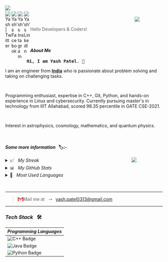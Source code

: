 <br>

<img src="/github-header.png">
 
 <br>
 
<a href="https://twitter.com/_saganist_">
<img align="left" alt="Yash | Twitter" width="20px" src="https://raw.githubusercontent.com/peterthehan/peterthehan/master/assets/twitter.svg" title="Spot me on Twitter" />
   
<a href="https://www.facebook.com/profile.php?id=100026957675773">
<img align="left" alt="Yash's Facebook" width="20px" src="https://raw.githubusercontent.com/peterthehan/peterthehan/master/assets/facebook.svg" title="Spot me on Facebook" />
 
<a href="https://instagram.com/_.__yash._">
<img align="left" src="https://raw.githubusercontent.com/rahuldkjain/github-profile-readme-generator/master/src/images/icons/Social/instagram.svg" alt="Yash's Instagram" width="20" title="Spot me on Instagram"/>

<a href="https://www.linkedin.com/in/yash-patel-17b378159/">
<img align="left" alt="Yash's LinkedIn" width="20px" src="https://raw.githubusercontent.com/peterthehan/peterthehan/master/assets/linkedin.svg" title="Connect with me on LinkedIn" />

</a>
 <br>


<img align="right" width=90px src="https://media.giphy.com/media/zJ3V6Ot51H8Y0/giphy.gif">
 

<br>
 

> Hello Developers & Coders!
 
 
 <br>

#### <i>About Me</i>
  
  
 <pre> <b>Hi, I am Yash Patel</b>. 👋</pre>
  
  
<p>
 I am an engineer from <a href="https://en.wikipedia.org/wiki/India"><b>India</b></a> who is passionate about problem solving and taking on challenging tasks.
</p>

<br>

<p>
Programming enthusiast, expertise in C++, Git, Python, and hands-on experience in Linux and cybersecurity. Currently pursuing master's in technology from IIIT Allahabad, scored 98.35 percentile in GATE CSE-2021.
</p>

<br>

<p>
Interest in astrophysics, cosmology, mathematics, and quantum physics.
</p>



<br>


<h4><i>Some more information &nbsp; </i>🏷:-</h4>

 <img align="right" width=100px src="https://media.giphy.com/media/YMXLTqI8MWFoEK5vwn/giphy.gif">
 
 <details>
  <summary> 📈 &nbsp; <i>My Streak</i></summary>
  
  <br>
  
  [![GitHub Streak](http://github-readme-streak-stats.herokuapp.com?user=ZeroDeath77&theme=dracula&hide_border=true)](https://git.io/streak-stats)
</details>
 
  <details>
   <summary> 📊 &nbsp; <i>My GitHub Stats</i></summary>
  
  <br>
  
 [![Yash's GitHub stats](https://github-readme-stats.vercel.app/api?username=ZeroDeath77&show_icons=true&theme=dracula&count_private=true)](https://github.com/anuraghazra/github-readme-stats)
 </details>



 <details>
  <summary> 🧮 &nbsp; <i>Most Used Languages</i></summary>
  
  <br>
  
[![Top Langs](https://github-readme-stats.vercel.app/api/top-langs/?username=ZeroDeath77&layout=compact&theme=dracula&width=600px)](https://github.com/anuraghazra/github-readme-stats)
</details>
 



 <br><hr>


>  <img align="left" width="18px" title="Wanna discuss something - mail me" src="gmail.png"> Mail me at &nbsp; ⇢ &nbsp; yash.patel0313@gmail.com
  
<hr> 

 <h3><i>Tech Stack</i> &nbsp; 🛠</h3>


 
 |<i>Programming Languages</i>|
 |----|
 |![C++ Badge](https://img.shields.io/badge/-C++-00599C?style=flat-square&logo=c%2B%2B&logoColor=white&color=3776AB)|
 ![Java Badge](https://img.shields.io/badge/-Java-F7DF1E?style=flat-square&logo=Java&logoColor=white&color=3776AB)|
![Python Badge](https://img.shields.io/badge/-Python-F7DF1E?style=flat-square&logo=Python&logoColor=000&color=F7DF1E)|
 
 <br>
 
